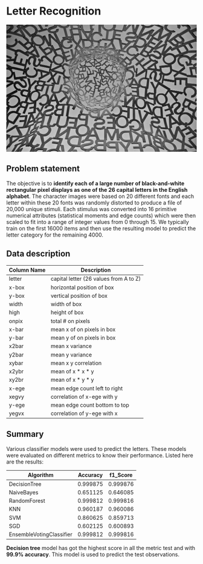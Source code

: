 # Letter Recognition
[![ltr1](https://github.com/Ranjini-G/INSAID-Assignment/blob/master/Images/ltr1.jpg "ltr1")](https://github.com/Ranjini-G/INSAID-Assignment/blob/master/Images/ltr1.jpg "ltr1")

## Problem statement
The objective is to **identify each of a large number of black-and-white rectangular pixel displays as one of the 26 capital letters in the English alphabet**. The character images were based on 20 different fonts and each letter within these 20 fonts was randomly distorted to produce a file of 20,000 unique stimuli. Each stimulus was converted into 16 primitive numerical attributes (statistical moments and edge counts) which were then scaled to fit into a range of integer values from 0 through 15. We typically train on the first 16000 items and then use the resulting model to predict the letter category for the remaining 4000.

## Data description
| Column Name  | Description  |
| ------------ | ------------ |
| letter  | capital letter (26 values from A to Z)  |
| x-box  | horizontal position of box  |
| y-box  | vertical position of box  |
| width  | width of box  |
| high  | height of box  |
| onpix  | total # on pixels  |
| x-bar  | mean x of on pixels in box  |
| y-bar  | mean y of on pixels in box  |
| x2bar  | mean x variance  |
| y2bar  | mean y variance  |
| xybar  | mean x y correlation  |
| x2ybr  | mean of x * x * y  |
| xy2br  | mean of x * y * y  |
| x-ege  | mean edge count left to right  |
| xegvy  | correlation of x-ege with y  |
| y-ege  | mean edge count bottom to top  |
| yegvx  | correlation of y-ege with x  |

## Summary

Various classifier models were used to predict the letters.   These models were evaluated on different metrics to  know their performance.  Listed here are the results:

| Algorithm  | Accuracy  | f1_Score  |
| ------------ | ------------ | ------------ |
| DecisionTree  | 0.999875  | 0.999876  |
| NaiveBayes  | 0.651125  | 0.646085  |
| RandomForest  | 0.999812  | 0.999816  |
| KNN  | 0.960187  | 0.960086  |
| SVM  | 0.860625  | 0.859713  |
| SGD  | 0.602125  | 0.600893  |
| EnsembleVotingClassifier  | 0.999812  | 0.999816  |

**Decision tree** model has got the highest score in all the metric test and with **99.9% accuracy**. This model is used to predict the test observations.

